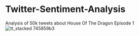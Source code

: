 # Twitter-Sentiment-Analysis
Analysis of 50k tweets about House Of The Dragon Episode 1
![tt_stacked 745859b3](https://user-images.githubusercontent.com/45982973/192468736-3b215743-251c-49ab-b203-3b6588f9a6d2.png)
